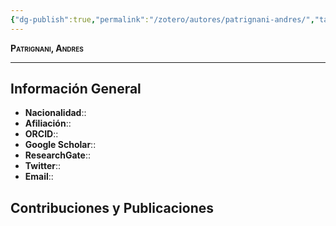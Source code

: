 ```yaml
---
{"dg-publish":true,"permalink":"/zotero/autores/patrignani-andres/","tags":["#autor","#researcher"]}
---
```



<span style="font-variant:small-caps; font-weight: bold;"> Patrignani, Andres </span>

---


## Información General

- **Nacionalidad**:: 
- **Afiliación**:: 
- **ORCID**:: 
- **Google Scholar**:: 
- **ResearchGate**:: 
- **Twitter**:: 
- **Email**::
  
## Contribuciones y Publicaciones







